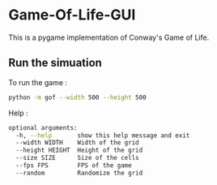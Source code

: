 # Game-Of-Life-GUI

This is a pygame implementation of Conway's Game of Life.

## Run the simuation

To run the game :

```bash
python -m gof --width 500 --height 500
```

Help : 

```bash
optional arguments:
  -h, --help       show this help message and exit
  --width WIDTH    Width of the grid
  --height HEIGHT  Height of the grid
  --size SIZE      Size of the cells
  --fps FPS        FPS of the game
  --random         Randomize the grid
```